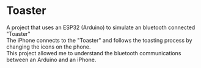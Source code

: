 # Toaster
A project that uses an ESP32 (Arduino) to simulate an bluetooth connected "Toaster"<br/>
The iPhone connects to the "Toaster" and follows the toasting process by changing the icons on the phone.<br/>
This project allowed me to understand the bluetooth communications between an Arduino and an iPhone.
